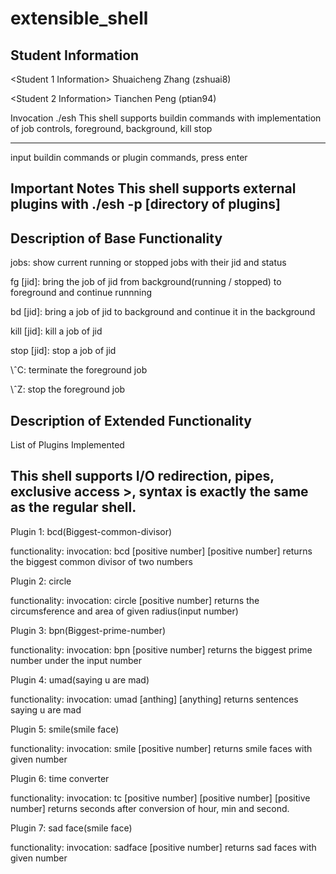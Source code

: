 # extensible_shell
Student Information
-------------------
<Student 1 Information>
Shuaicheng Zhang (zshuai8)

<Student 2 Information>
Tianchen Peng (ptian94)

Invocation
./esh
This shell supports buildin commands with implementation of job controls, 
foreground, background, kill stop

------------------------
input buildin commands or plugin commands, press enter

Important Notes
This shell supports external plugins with
./esh -p [directory of plugins]
---------------

Description of Base Functionality
---------------------------------

jobs: show current running or stopped jobs with their jid and status

fg [jid]: bring the job of jid from background(running / stopped) to foreground and continue runnning

bd [jid]: bring a job of jid to background and continue it in the background

kill [jid]: kill a job of jid

stop [jid]: stop a job of jid

\ˆC: terminate the foreground job

\ˆZ: stop the foreground job

Description of Extended Functionality
-------------------------------------

List of Plugins Implemented

This shell supports I/O redirection, pipes, exclusive access >, syntax is exactly the same as the regular shell.
---------------------------
Plugin 1:
bcd(Biggest-common-divisor)

functionality:
invocation: bcd [positive number] [positive number]
returns the biggest common divisor of two numbers


Plugin 2:
circle

functionality:
invocation: circle [positive number]
returns the circumsference and area of given radius(input number)

Plugin 3:
bpn(Biggest-prime-number)

functionality:
invocation: bpn [positive number]
returns the biggest prime number under the input number

Plugin 4:
umad(saying u are mad)

functionality:
invocation: umad [anthing] [anything]
returns sentences saying u are mad

Plugin 5:
smile(smile face)

functionality:
invocation: smile [positive number]
returns smile faces with given number

Plugin 6:
time converter

functionality:
invocation: tc [positive number] [positive number] [positive number]
returns seconds after conversion of hour, min and second.

Plugin 7:
sad face(smile face)

functionality:
invocation: sadface [positive number]
returns sad faces with given number
